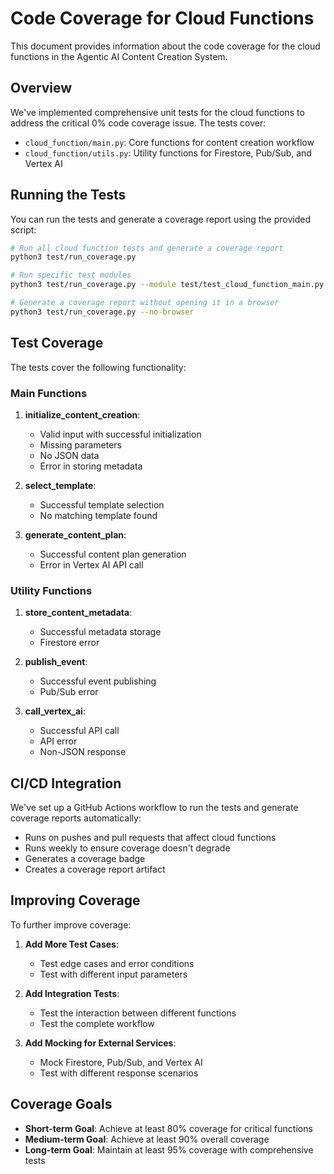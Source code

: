 # Code Coverage for Cloud Functions

This document provides information about the code coverage for the cloud functions in the Agentic AI Content Creation System.

## Overview

We've implemented comprehensive unit tests for the cloud functions to address the critical 0% code coverage issue. The tests cover:

- `cloud_function/main.py`: Core functions for content creation workflow
- `cloud_function/utils.py`: Utility functions for Firestore, Pub/Sub, and Vertex AI

## Running the Tests

You can run the tests and generate a coverage report using the provided script:

```bash
# Run all cloud function tests and generate a coverage report
python3 test/run_coverage.py

# Run specific test modules
python3 test/run_coverage.py --module test/test_cloud_function_main.py

# Generate a coverage report without opening it in a browser
python3 test/run_coverage.py --no-browser
```

## Test Coverage

The tests cover the following functionality:

### Main Functions

1. **initialize_content_creation**:
   - Valid input with successful initialization
   - Missing parameters
   - No JSON data
   - Error in storing metadata

2. **select_template**:
   - Successful template selection
   - No matching template found

3. **generate_content_plan**:
   - Successful content plan generation
   - Error in Vertex AI API call

### Utility Functions

1. **store_content_metadata**:
   - Successful metadata storage
   - Firestore error

2. **publish_event**:
   - Successful event publishing
   - Pub/Sub error

3. **call_vertex_ai**:
   - Successful API call
   - API error
   - Non-JSON response

## CI/CD Integration

We've set up a GitHub Actions workflow to run the tests and generate coverage reports automatically:

- Runs on pushes and pull requests that affect cloud functions
- Runs weekly to ensure coverage doesn't degrade
- Generates a coverage badge
- Creates a coverage report artifact

## Improving Coverage

To further improve coverage:

1. **Add More Test Cases**:
   - Test edge cases and error conditions
   - Test with different input parameters

2. **Add Integration Tests**:
   - Test the interaction between different functions
   - Test the complete workflow

3. **Add Mocking for External Services**:
   - Mock Firestore, Pub/Sub, and Vertex AI
   - Test with different response scenarios

## Coverage Goals

- **Short-term Goal**: Achieve at least 80% coverage for critical functions
- **Medium-term Goal**: Achieve at least 90% overall coverage
- **Long-term Goal**: Maintain at least 95% coverage with comprehensive tests
